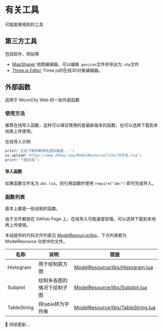 # 有关工具
可能能够用到的工具

## 第三方工具
包括软件、网站等

- [MapShaper](https://mapshaper.org/) 地图编辑器。可以编辑`.geojson`文件并导出为`.shp`文件
- [Three.js Editor](https://threejs.org/editor/) Three.js的在线3D对象编辑器。

## 外部函数
适用于 MicroCity Web 的一些外部函数

### 使用方法

推荐在线导入函数，这样可以保证使用的是最新版本的函数。也可以选择下载到本地再上传使用。

在线导入示例
```lua
print('正在下载依赖库到虚拟磁盘...')
os.upload('https://www.zhhuu.top/ModelResource/libs/文件名.lua')
print('下载完成')
```

#### 导入函数

如果函数文件名为 `abc.lua`，则引用函数时使用 `require("abc")` 即可完成导入。

### 函数列表

基本上都是一些自制的函数。

由于文件都放在 GitHub Page 上，在线导入可能速度较慢。可以选择下载到本地再上传使用。

本站提供的代码文件列表见 [ModelResource/libs](https://github.com/huuhghhgyg/ModelResource/tree/main/libs)，下方列表都为 ModelResource 仓库中的文件。

| 名称        | 说明                       | 链接                                                                                                             |
| ----------- | -------------------------- | ---------------------------------------------------------------------------------------------------------------- |
| Histogram   | 用于绘制直方图             | [ModelResource/libs/Histogram.lua](https://github.com/huuhghhgyg/ModelResource/blob/main/libs/Histogram.lua)     |
| Subplot     | 绘制多各图的情况下绘制子图 | [ModelResource/libs/Subplot.lua](https://github.com/huuhghhgyg/ModelResource/blob/main/libs/Subplot.lua)         |
| TableString | 将table转为字符串      | [ModelResource/libs/TableString.lua](https://github.com/huuhghhgyg/ModelResource/blob/main/libs/TableString.lua) |


🔨 持续更新...